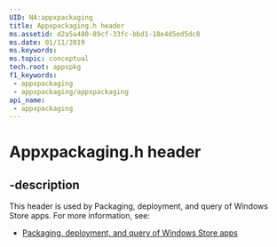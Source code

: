 ```yaml
---
UID: NA:appxpackaging
title: Appxpackaging.h header
ms.assetid: d2a5a480-89cf-33fc-bbd1-18e4d5ed5dc8
ms.date: 01/11/2019
ms.keywords: 
ms.topic: conceptual
tech.root: appxpkg
f1_keywords:
 - appxpackaging
 - appxpackaging/appxpackaging
api_name:
 - appxpackaging
---
```


# Appxpackaging.h header


## -description

This header is used by Packaging, deployment, and query of Windows Store apps. For more information, see:

- [Packaging, deployment, and query of Windows Store apps](../_appxpkg/index.md)

